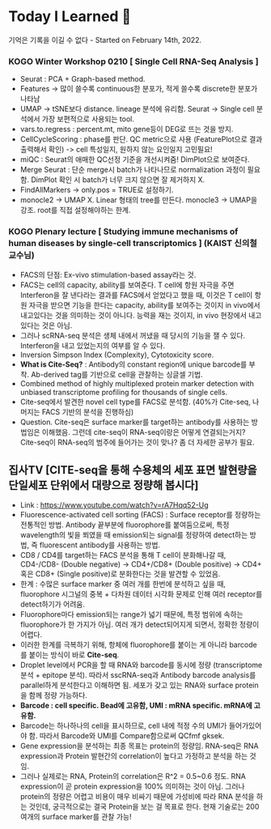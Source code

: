 # Today I Learned 📒
기억은 기록을 이길 수 없다 - Started on February 14th, 2022.

### KOGO Winter Workshop 0210 [ Single Cell RNA-Seq Analysis ]
- Seurat : PCA + Graph-based method.
- Features -> 많이 쓸수록 continuous한 분포가, 적게 쓸수록 discrete한 분포가 나타남
- UMAP -> tSNE보다 distance. lineage 분석에 유리함. Seurat -> Single cell 분석에서 가장 보편적으로 사용되는 tool.
- vars.to.regress : percent.mt, mito gene등이 DEG로 뜨는 것을 방지.
- CellCycleScoring : phase를 판단. QC metric으로 사용 (FeaturePlot으로 결과 출력해서 확인) -> cell 특성일지, 원하지 않는 요인일지 고민필요!
- miQC : Seurat의 애매한 QC선정 기준을 개선시켜줌! DimPlot으로 보여준다.
- Merge Seurat : 단순 merge시 batch가 나타나므로 normalization 과정이 필요함. DimPlot 확인 시 batch가 너무 크지 않으면 잘 제거하지 X.
- FindAllMarkers -> only.pos = TRUE로 설정하기.
- monocle2 -> UMAP X. Linear 형태의 tree를 만든다. monocle3 -> UMAP을 강조. root를 직접 설정해야하는 한계.

### KOGO Plenary lecture [ Studying immune mechanisms of human diseases by single-cell transcriptomics ] (KAIST 신의철 교수님)
- FACS의 단점: Ex-vivo stimulation-based assay라는 것.
- FACS는 cell의 capacity, ability를 보여준다. T cell에 항원 자극을 주면 Interferon을 잘 낸다라는 결과를 FACS에서 얻었다고 했을 때, 이것은 T cell이 항원 자극을 받으면 기능을 한다는 capacity, ability를 보여주는 것이지 in vivo에서 내고있다는 것을 의미하는 것이 아니다. 능력을 재는 것이지, in vivo 현장에서 내고 있다는 것은 아님.
- 그러나 scRNA-seq 분석은 생체 내에서 꺼냈을 때 당시의 기능을 잴 수 있다. Interferon을 내고 있었는지의 여부를 알 수 있다.
- Inversion Simpson Index (Complexity), Cytotoxicity score.
- **What is Cite-Seq?** : Antibody의 constant region에 unique barcode를 부착. Ab-derived tag를 기반으로 cell을 관찰하는 싱글셀 기법.
- Combined method of highly multiplexed protein marker detection with unbiased transcriptome profiling for thousands of single cells.
- Cite-seq에서 발견한 novel cell type를 FACS로 분석함. (40%가 Cite-seq, 나머지는 FACS 기반의 분석을 진행하심)
- Question. Cite-seq은 surface marker를 target하는 antibody를 사용하는 방법임은 이해했음. 그런데 cite-seq이 RNA-seq이랑은 어떻게 연결되는거지? Cite-seq이 RNA-seq의 범주에 들어가는 것이 맞나? 좀 더 자세한 공부가 필요.

## 집사TV [CITE-seq을 통해 수용체의 세포 표면 발현량을 단일세포 단위에서 대량으로 정량해 봅시다]
- Link : https://www.youtube.com/watch?v=rA7Hqq52-Ug
- Fluorescence-activated cell sorting (FACS) : Surface receptor를 정량하는 전통적인 방법. Antibody 끝부분에 fluorophore를 붙여둠으로써, 특정 wavelength의 빛을 쬐였을 때 emission되는 signal를 정량하여 detect하는 방법, 즉 fluorescent antibody를 사용하는 방법. 
- CD8 / CD4를 target하는 FACS 분석을 통해 T cell이 분화해나갈 때, CD4-/CD8- (Double negative) -> CD4+/CD8+ (Double positive) -> CD4+ 혹은 CD8+ (Single positive)로 분화한다는 것을 발견할 수 있었음.
- 한계 : 수많은 surface marker 중 여러 개를 한번에 분석하고 싶을 때, fluorophore 시그널의 중복 + 다차원 데이터 시각화 문제로 인해 여러 receptor를 detect하기가 어려움.
- Fluorophore마다 emission되는 range가 넓기 때문에, 특정 범위에 속하는 fluorophore가 한 가지가 아님. 여러 개가 detect되어지게 되면서, 정확한 정량이 어렵다.
- 이러한 한계를 극복하기 위해, 항체에 fluorophore를 붙이는 게 아니라 barcode를 붙이는 방식이 바로 **Cite-seq**.
- Droplet level에서 PCR을 할 때 RNA와 barcode를 동시에 정량 (transcriptome 분석 + epitope 분석). 따라서 sscRNA-seq과 Antibody barcode analysis를 parallel하게 분석한다고 이해하면 됨. 세포가 갖고 있는 RNA와 surface protein을 함께 정량 가능하다.
- **Barcode : cell specific. Bead에 고유함, UMI : mRNA specific. mRNA에 고유함.**
- Barcode는 하나하나의 cell을 표시하므로, cell 내에 적정 수의 UMI가 들어가있어야 함. 따라서 Barcode와 UMI를 Compare함으로써 QCfmf gksek.
- Gene expression을 분석하는 최종 목표는 protein의 정량임. RNA-seq은 RNA expression과 Protein 발현간의 correlation이 높다고 가정하고 분석을 하는 것임.
- 그러나 실제로는 RNA, Protein의 correlation은 R^2 = 0.5~0.6 정도. RNA expression이 곧 protein expression을 100% 의미하는 것이 아님. 그러나 protein의 정량은 어렵고 비용이 매우 비싸기 때문에 가성비에 따라 RNA 분석을 하는 것인데, 궁극적으로는 결국 Protein을 보는 걸 목표로 한다. 현재 기술로는 200여개의 surface marker를 관찰 가능!
